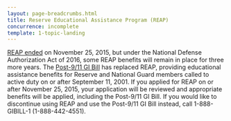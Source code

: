 ```yaml
---
layout: page-breadcrumbs.html
title: Reserve Educational Assistance Program (REAP)
concurrence: incomplete
template: 1-topic-landing
---
```


[REAP ended](http://www.benefits.va.gov/gibill/reap.asp) on November 25, 2015, but under the National Defense Authorization Act of 2016, some REAP benefits will remain in place for three more years. The [Post-9/11 GI Bill](/education/gi-bill/post-9-11/) has replaced REAP, providing educational assistance benefits for Reserve and National Guard members called to active duty on or after September 11, 2001. If you applied for REAP on or after November 25, 2015, your application will be reviewed and appropriate benefits will be applied, including the Post-9/11 GI Bill. If you would like to discontinue using REAP and use the Post-9/11 GI Bill instead, call 1-888-GIBILL-1 (1-888-442-4551).
